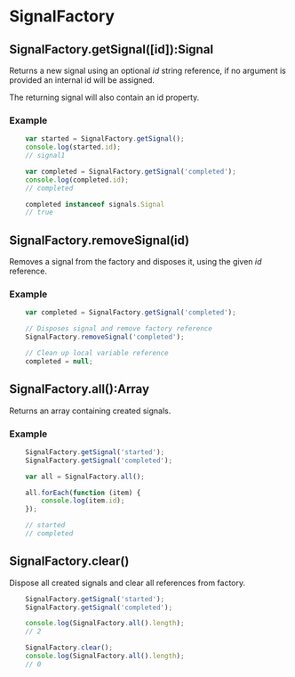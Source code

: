 # SignalFactory


## SignalFactory.getSignal([id]):Signal

Returns a new signal using an optional *id* string reference, if no argument is provided an internal id will be assigned.

The returning signal will also contain an id property.

### Example

```js
    var started = SignalFactory.getSignal();
    console.log(started.id);
    // signal1

    var completed = SignalFactory.getSignal('completed');
    console.log(completed.id);
    // completed

    completed instanceof signals.Signal
    // true
```


## SignalFactory.removeSignal(id)

Removes a signal from the factory and disposes it, using the given *id* reference.

### Example

```js
    var completed = SignalFactory.getSignal('completed');

    // Disposes signal and remove factory reference
    SignalFactory.removeSignal('completed');

    // Clean up local variable reference
    completed = null;
```


## SignalFactory.all():Array

Returns an array containing created signals.

### Example

```js
    SignalFactory.getSignal('started');
    SignalFactory.getSignal('completed');

    var all = SignalFactory.all();

    all.forEach(function (item) {
        console.log(item.id);
    });

    // started
    // completed
```


## SignalFactory.clear()

Dispose all created signals and clear all references from factory.

```js
    SignalFactory.getSignal('started');
    SignalFactory.getSignal('completed');

    console.log(SignalFactory.all().length);
    // 2

    SignalFactory.clear();
    console.log(SignalFactory.all().length);
    // 0
```

